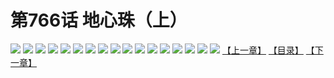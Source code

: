 # 第766话 地心珠（上）
![](https://mhpic.xiaomingtaiji.net/comic/D/斗破苍穹/第766话F1_262432/1.jpg-zymk.middle.webp)
![](https://mhpic.xiaomingtaiji.net/comic/D/斗破苍穹/第766话F1_262432/2.jpg-zymk.middle.webp)
![](https://mhpic.xiaomingtaiji.net/comic/D/斗破苍穹/第766话F1_262432/3.jpg-zymk.middle.webp)
![](https://mhpic.xiaomingtaiji.net/comic/D/斗破苍穹/第766话F1_262432/4.jpg-zymk.middle.webp)
![](https://mhpic.xiaomingtaiji.net/comic/D/斗破苍穹/第766话F1_262432/5.jpg-zymk.middle.webp)
![](https://mhpic.xiaomingtaiji.net/comic/D/斗破苍穹/第766话F1_262432/6.jpg-zymk.middle.webp)
![](https://mhpic.xiaomingtaiji.net/comic/D/斗破苍穹/第766话F1_262432/7.jpg-zymk.middle.webp)
![](https://mhpic.xiaomingtaiji.net/comic/D/斗破苍穹/第766话F1_262432/8.jpg-zymk.middle.webp)
![](https://mhpic.xiaomingtaiji.net/comic/D/斗破苍穹/第766话F1_262432/9.jpg-zymk.middle.webp)
![](https://mhpic.xiaomingtaiji.net/comic/D/斗破苍穹/第766话F1_262432/10.jpg-zymk.middle.webp)
![](https://mhpic.xiaomingtaiji.net/comic/D/斗破苍穹/第766话F1_262432/11.jpg-zymk.middle.webp)
![](https://mhpic.xiaomingtaiji.net/comic/D/斗破苍穹/第766话F1_262432/12.jpg-zymk.middle.webp)
![](https://mhpic.xiaomingtaiji.net/comic/D/斗破苍穹/第766话F1_262432/13.jpg-zymk.middle.webp)
![](https://mhpic.xiaomingtaiji.net/comic/D/斗破苍穹/第766话F1_262432/14.jpg-zymk.middle.webp)
![](https://mhpic.xiaomingtaiji.net/comic/D/斗破苍穹/第766话F1_262432/15.jpg-zymk.middle.webp)
![](https://mhpic.xiaomingtaiji.net/comic/D/斗破苍穹/第766话F1_262432/16.jpg-zymk.middle.webp)
![](https://mhpic.xiaomingtaiji.net/comic/D/斗破苍穹/第766话F1_262432/17.jpg-zymk.middle.webp)
[【上一章】](./769.md)
[【目录】](./README.md)
[【下一章】](./771.md)
